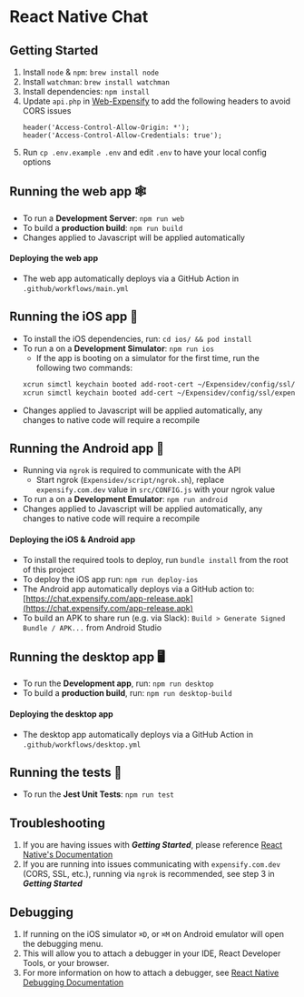 # React Native Chat

## Getting Started
1. Install `node` & `npm`: `brew install node`
2. Install `watchman`: `brew install watchman`
3. Install dependencies: `npm install`
4. Update `api.php` in [Web-Expensify](https://github.com/Expensify/Web-Expensify/blob/3ae46d91a037db3ae6bdefa3b82313431759565f/api.php#L22) to add the following headers to avoid CORS issues
    ```
    header('Access-Control-Allow-Origin: *');
    header('Access-Control-Allow-Credentials: true');
    ```
5. Run `cp .env.example .env` and edit `.env` to have your local config options


## Running the web app 🕸
* To run a **Development Server**: `npm run web`
* To build a **production build**: `npm run build`
* Changes applied to Javascript will be applied automatically

#### Deploying the web app
* The web app automatically deploys via a GitHub Action in `.github/workflows/main.yml`

## Running the iOS app 📱
* To install the iOS dependencies, run: `cd ios/ && pod install`
* To run a on a **Development Simulator**: `npm run ios`
    * If the app is booting on a simulator for the first time, run the following two commands:
    ```bash
    xcrun simctl keychain booted add-root-cert ~/Expensidev/config/ssl/rootCA.crt #Adds root cert and trusts it
    xcrun simctl keychain booted add-cert ~/Expensidev/config/ssl/expensify.com.dev.pem #Adds .dev cert and trusts it
    ```
* Changes applied to Javascript will be applied automatically, any changes to native code will require a recompile

## Running the Android app 🤖
* Running via `ngrok` is required to communicate with the API
    * Start ngrok (`Expensidev/script/ngrok.sh`), replace `expensify.com.dev` value in `src/CONFIG.js` with your ngrok value
* To run a on a **Development Emulator**: `npm run android`
* Changes applied to Javascript will be applied automatically, any changes to native code will require a recompile

#### Deploying the iOS & Android app
* To install the required tools to deploy, run `bundle install` from the root of this project
* To deploy the iOS app run: `npm run deploy-ios`
* The Android app automatically deploys via a GitHub action to: [https://chat.expensify.com/app-release.apk](https://chat.expensify.com/app-release.apk)
* To build an APK to share run (e.g. via Slack): `Build > Generate Signed Bundle / APK...` from Android Studio

## Running the desktop app 🖥
 * To run the **Development app**, run: `npm run desktop`
 * To build a **production build**, run: `npm run desktop-build`
 
#### Deploying the desktop app
 * The desktop app automatically deploys via a GitHub Action in `.github/workflows/desktop.yml`

## Running the tests 🎰
* To run the **Jest Unit Tests**: `npm run test`

## Troubleshooting
1. If you are having issues with **_Getting Started_**, please reference [React Native's Documentation](https://reactnative.dev/docs/environment-setup)
2. If you are running into issues communicating with `expensify.com.dev` (CORS, SSL, etc.), running via `ngrok` is recommended, see step 3 in **_Getting Started_**

## Debugging
1. If running on the iOS simulator `⌘D`, or `⌘M` on Android emulator will open the debugging menu. 
2. This will allow you to attach a debugger in your IDE, React Developer Tools, or your browser. 
3. For more information on how to attach a debugger, see [React Native Debugging Documentation](https://reactnative.dev/docs/debugging#chrome-developer-tools)

